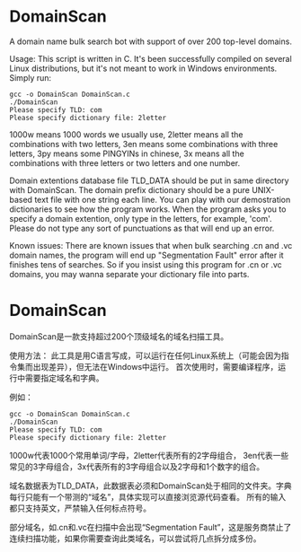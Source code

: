 # DomainScan
A domain name bulk search bot with support of over 200 top-level domains.

Usage:
This script is written in C. It's been successfully compiled on several Linux distributions, but it's not meant to work in Windows environments.
Simply run:
~~~~
gcc -o DomainScan DomainScan.c
./DomainScan
Please specify TLD: com
Please specify dictionary file: 2letter
~~~~
1000w means 1000 words we usually use, 2letter means all the combinations with two letters, 3en means some combinations with three letters, 3py means some PINGYINs in chinese, 3x means all the combinations with three letters or two letters and one number.

Domain extentions database file TLD_DATA should be put in same directory with DomainScan. The domain prefix dictionary should be a pure UNIX-based text file with one string each line. You can play with our demostration dictionaries to see how the program works.
When the program asks you to specify a domain extention, only type in the letters, for example, 'com'. Please do not type any sort of punctuations as that will end up an error.

Known issues: There are known issues that when bulk searching .cn and .vc domain names, the program will end up "Segmentation Fault" error after it finishes tens of searches. So if you insist using this program for .cn or .vc domains, you may wanna separate your dictionary file into parts.


# DomainScan
DomainScan是一款支持超过200个顶级域名的域名扫描工具。

使用方法：
此工具是用C语言写成，可以运行在任何Linux系统上（可能会因为指令集而出现差异），但无法在Windows中运行。
首次使用时，需要编译程序，运行中需要指定域名和字典。

例如：
~~~~
gcc -o DomainScan DomainScan.c
./DomainScan
Please specify TLD: com
Please specify dictionary file: 2letter
~~~~

1000w代表1000个常用单词/字母，2letter代表所有的2字母组合， 3en代表一些常见的3字母组合，3x代表所有的3字母组合以及2字母和1个数字的组合。

域名数据表为TLD_DATA，此数据表必须和DomainScan处于相同的文件夹。字典每行只能有一个带测的“域名”，具体实现可以直接浏览源代码查看。
所有的输入都只支持英文，严禁输入任何标点符号。

部分域名，如.cn和.vc在扫描中会出现“Segmentation Fault”，这是服务商禁止了连续扫描功能，如果你需要查询此类域名，可以尝试将几点拆分成多份。
